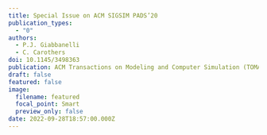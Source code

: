 ```yaml
---
title: Special Issue on ACM SIGSIM PADS’20
publication_types:
  - "0"
authors:
  - P.J. Giabbanelli
  - C. Carothers
doi: 10.1145/3498363
publication: ACM Transactions on Modeling and Computer Simulation (TOMACS) 32(2)
draft: false
featured: false
image:
  filename: featured
  focal_point: Smart
  preview_only: false
date: 2022-09-28T18:57:00.000Z
---
```

